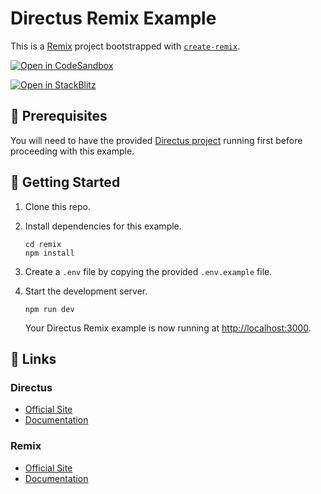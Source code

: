 # Directus Remix Example

This is a [Remix](https://remix.run) project bootstrapped with [`create-remix`](https://github.com/remix-run/remix/tree/main/packages/create-remix).

[![Open in CodeSandbox](https://codesandbox.io/static/img/play-codesandbox.svg)](https://codesandbox.io/s/github/directus/examples/tree/main/remix)

[![Open in StackBlitz](https://developer.stackblitz.com/img/open_in_stackblitz.svg)](https://stackblitz.com/github/directus/examples/tree/main/remix)

## 📌 Prerequisites

You will need to have the provided [Directus project](../directus) running first before proceeding with this example.

## 🚀 Getting Started

1. Clone this repo.

2. Install dependencies for this example.

   ```shell
   cd remix
   npm install
   ```

3. Create a `.env` file by copying the provided `.env.example` file.

4. Start the development server.

   ```shell
   npm run dev
   ```

   Your Directus Remix example is now running at <http://localhost:3000>.

## 🔗 Links

### Directus

- [Official Site](https://directus.io)
- [Documentation](https://docs.directus.io)

### Remix

- [Official Site](https://remix.run/)
- [Documentation](https://remix.run/docs)
